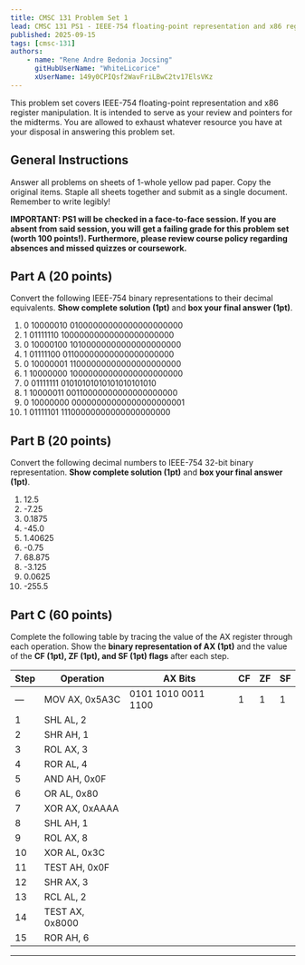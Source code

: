 ```yaml
---
title: CMSC 131 Problem Set 1
lead: CMSC 131 PS1 - IEEE-754 floating-point representation and x86 register manipulation.
published: 2025-09-15
tags: [cmsc-131]
authors:
    - name: "Rene Andre Bedonia Jocsing"
      gitHubUserName: "WhiteLicorice"
      xUserName: 149y0CPIQsf2WavFriLBwC2tv17ElsVKz
---
```


This problem set covers IEEE-754 floating-point representation and x86 register manipulation. It is intended to serve as your review and pointers for the midterms. You are allowed to exhaust whatever resource you have at your disposal in answering this problem set.

## General Instructions

Answer all problems on sheets of 1-whole yellow pad paper. Copy the original items. Staple all sheets together and submit as a single document. Remember to write legibly!

**IMPORTANT: PS1 will be checked in a face-to-face session. If you are absent from said session, you will get a failing grade for this problem set (worth 100 points!). Furthermore, please review course policy regarding absences and missed quizzes or coursework.**

## Part A (20 points)

Convert the following IEEE-754 binary representations to their decimal equivalents. **Show complete solution (1pt)** and **box your final answer (1pt)**.

1. 0 10000010 01000000000000000000000
2. 1 01111110 10000000000000000000000
3. 0 10000100 10100000000000000000000
4. 1 01111100 01100000000000000000000
5. 0 10000001 11000000000000000000000
6. 1 10000000 10000000000000000000000
7. 0 01111111 01010101010101010101010
8. 1 10000011 00110000000000000000000
9. 0 10000000 00000000000000000000001
10. 1 01111101 11100000000000000000000

## Part B (20 points)

Convert the following decimal numbers to IEEE-754 32-bit binary representation. **Show complete solution (1pt)** and **box your final answer (1pt)**.

1. 12.5
2. -7.25
3. 0.1875
4. -45.0
5. 1.40625
6. -0.75
7. 68.875
8. -3.125
9. 0.0625
10. -255.5

## Part C (60 points)

Complete the following table by tracing the value of the AX register through each operation. Show the **binary representation of AX (1pt)** and the value of the **CF (1pt), ZF (1pt), and SF (1pt) flags** after each step.

| Step | Operation | AX Bits | CF | ZF | SF |
|------|-----------|---------|----|----|----| 
| — | MOV AX, 0x5A3C | 0101 1010 0011 1100 | 1 | 1 | 1 |
| 1 | SHL AL, 2 | | | | |
| 2 | SHR AH, 1 | | | | |
| 3 | ROL AX, 3 | | | | |
| 4 | ROR AL, 4 | | | | |
| 5 | AND AH, 0x0F | | | | |
| 6 | OR AL, 0x80 | | | | |
| 7 | XOR AX, 0xAAAA | | | | |
| 8 | SHL AH, 1 | | | | |
| 9 | ROL AX, 8 | | | | |
| 10 | XOR AL, 0x3C | | | | |
| 11 | TEST AH, 0x0F | | | | |
| 12 | SHR AX, 3 | | | | |
| 13 | RCL AL, 2 | | | | |
| 14 | TEST AX, 0x8000 | | | | |
| 15 | ROR AH, 6 | | | | |

---